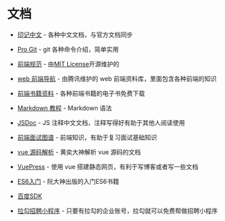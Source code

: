 # 文档

- [印记中文](https://docschina.org/) - 各种中文文档，与官方文档同步

- [Pro Git](http://git.oschina.net/progit/) - git 各种命令介绍，简单实用

- [前端规范](http://front-end-standards.com/) - 由[MIT License](https://en.wikipedia.org/wiki/MIT_License)开源维护的

- [web 前端导航](http://www.alloyteam.com/nav/) - 由腾讯维护的 web 前端资料库，里面包含各种前端的知识

- [前端书籍资料](http://www.36zhen.com/t?id=3448) - 各种前端书籍的电子书免费下载

- [Markdown 教程](https://kennylee26.gitbooks.io/markdown/content/index.html) - Markdown 语法

- [JSDoc](http://www.css88.com/doc/jsdoc/) - JS 注释中文文档，注释写得好有助于其他人阅读使用

- [前端面试图谱](https://yuchengkai.cn/docs/zh/frontend/) - 前端知识，有助于复习面试基础知识

- [vue 源码解析](https://ustbhuangyi.github.io/vue-analysis/) - 黄奕大神解析 vue 源码的文档

- [VuePress](http://caibaojian.com/vuepress/) - 使用 vue 搭建静态网页，有利于写博客或者写一些文档

- [ES6入门](http://es6.ruanyifeng.com/#docs/let) - 阮大神出版的入门ES6书籍

- [百度SDK](http://lbsyun.baidu.com/)

- [拉勾招聘小程序](https://shimo.im/docs/cCPTZvpjDAkwJ3pw) - 只要有拉勾的企业账号，拉勾就可以免费帮做招聘小程序
